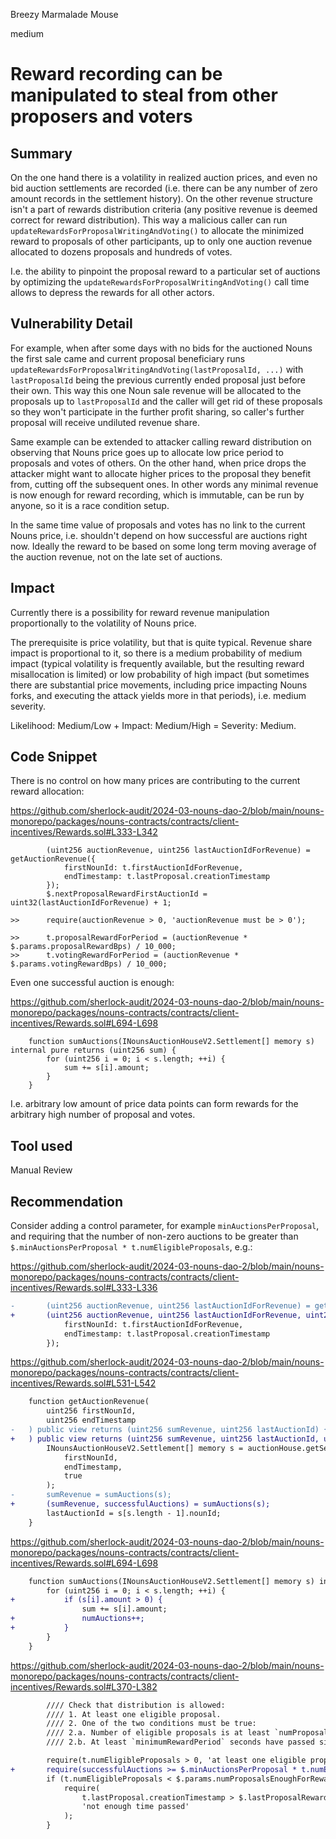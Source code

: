 Breezy Marmalade Mouse

medium

# Reward recording can be manipulated to steal from other proposers and voters

## Summary

On the one hand there is a volatility in realized auction prices, and even no bid auction settlements are recorded (i.e. there can be any number of zero amount records in the settlement history). On the other revenue structure isn't a part of rewards distribution criteria (any positive revenue is deemed correct for reward distribution). This way a malicious caller can run `updateRewardsForProposalWritingAndVoting()` to allocate the minimized reward to proposals of other participants, up to only one auction revenue allocated to dozens proposals and hundreds of votes.

I.e. the ability to pinpoint the proposal reward to a particular set of auctions by optimizing the `updateRewardsForProposalWritingAndVoting()` call time allows to depress the rewards for all other actors.

## Vulnerability Detail

For example, when after some days with no bids for the auctioned Nouns the first sale came and current proposal beneficiary runs `updateRewardsForProposalWritingAndVoting(lastProposalId, ...)` with `lastProposalId` being the previous currently ended proposal just before their own. This way this one Noun sale revenue will be allocated to the proposals up to `lastProposalId` and the caller will get rid of these proposals so they won't participate in the further profit sharing, so caller's further proposal will receive undiluted revenue share.

Same example can be extended to attacker calling reward distribution on observing that Nouns price goes up to allocate low price period to proposals and votes of others. On the other hand, when price drops the attacker might want to allocate higher prices to the proposal they benefit from, cutting off the subsequent ones. In other words any minimal revenue is now enough for reward recording, which is immutable, can be run by anyone, so it is a race condition setup.

In the same time value of proposals and votes has no link to the current Nouns price, i.e. shouldn't depend on how successful are auctions right now. Ideally the reward to be based on some long term moving average of the auction revenue, not on the late set of auctions.

## Impact

Currently there is a possibility for reward revenue manipulation proportionally to the volatility of Nouns price.

The prerequisite is price volatility, but that is quite typical. Revenue share impact is proportional to it, so there is a medium probability of medium impact (typical volatility is frequently available, but the resulting reward misallocation is limited) or low probability of high impact (but sometimes there are substantial price movements, including price impacting Nouns forks, and executing the attack yields more in that periods), i.e. medium severity.

Likelihood: Medium/Low + Impact: Medium/High = Severity: Medium.

## Code Snippet

There is no control on how many prices are contributing to the current reward allocation:

https://github.com/sherlock-audit/2024-03-nouns-dao-2/blob/main/nouns-monorepo/packages/nouns-contracts/contracts/client-incentives/Rewards.sol#L333-L342

```solidity
        (uint256 auctionRevenue, uint256 lastAuctionIdForRevenue) = getAuctionRevenue({
            firstNounId: t.firstAuctionIdForRevenue,
            endTimestamp: t.lastProposal.creationTimestamp
        });
        $.nextProposalRewardFirstAuctionId = uint32(lastAuctionIdForRevenue) + 1;

>>      require(auctionRevenue > 0, 'auctionRevenue must be > 0');

>>      t.proposalRewardForPeriod = (auctionRevenue * $.params.proposalRewardBps) / 10_000;
>>      t.votingRewardForPeriod = (auctionRevenue * $.params.votingRewardBps) / 10_000;
```

Even one successful auction is enough:

https://github.com/sherlock-audit/2024-03-nouns-dao-2/blob/main/nouns-monorepo/packages/nouns-contracts/contracts/client-incentives/Rewards.sol#L694-L698

```solidity
    function sumAuctions(INounsAuctionHouseV2.Settlement[] memory s) internal pure returns (uint256 sum) {
        for (uint256 i = 0; i < s.length; ++i) {
            sum += s[i].amount;
        }
    }
```

I.e. arbitrary low amount of price data points can form rewards for the arbitrary high number of proposal and votes.

## Tool used

Manual Review

## Recommendation

Consider adding a control parameter, for example `minAuctionsPerProposal`, and requiring that the number of non-zero auctions to be greater than `$.minAuctionsPerProposal * t.numEligibleProposals`, e.g.:

https://github.com/sherlock-audit/2024-03-nouns-dao-2/blob/main/nouns-monorepo/packages/nouns-contracts/contracts/client-incentives/Rewards.sol#L333-L336

```diff
-       (uint256 auctionRevenue, uint256 lastAuctionIdForRevenue) = getAuctionRevenue({
+       (uint256 auctionRevenue, uint256 lastAuctionIdForRevenue, uint256 successfulAuctions) = getAuctionRevenue({
            firstNounId: t.firstAuctionIdForRevenue,
            endTimestamp: t.lastProposal.creationTimestamp
        });
```

https://github.com/sherlock-audit/2024-03-nouns-dao-2/blob/main/nouns-monorepo/packages/nouns-contracts/contracts/client-incentives/Rewards.sol#L531-L542

```diff
    function getAuctionRevenue(
        uint256 firstNounId,
        uint256 endTimestamp
-   ) public view returns (uint256 sumRevenue, uint256 lastAuctionId) {
+   ) public view returns (uint256 sumRevenue, uint256 lastAuctionId, uint256 successfulAuctions) {
        INounsAuctionHouseV2.Settlement[] memory s = auctionHouse.getSettlementsFromIdtoTimestamp(
            firstNounId,
            endTimestamp,
            true
        );
-       sumRevenue = sumAuctions(s);
+       (sumRevenue, successfulAuctions) = sumAuctions(s);
        lastAuctionId = s[s.length - 1].nounId;
    }
```

https://github.com/sherlock-audit/2024-03-nouns-dao-2/blob/main/nouns-monorepo/packages/nouns-contracts/contracts/client-incentives/Rewards.sol#L694-L698

```diff
    function sumAuctions(INounsAuctionHouseV2.Settlement[] memory s) internal pure returns (uint256 sum, uint256 numAuctions) {
        for (uint256 i = 0; i < s.length; ++i) {
+           if (s[i].amount > 0) {
                sum += s[i].amount;
+               numAuctions++;
+           }
        }
    }
```

https://github.com/sherlock-audit/2024-03-nouns-dao-2/blob/main/nouns-monorepo/packages/nouns-contracts/contracts/client-incentives/Rewards.sol#L370-L382

```diff
        //// Check that distribution is allowed:
        //// 1. At least one eligible proposal.
        //// 2. One of the two conditions must be true:
        //// 2.a. Number of eligible proposals is at least `numProposalsEnoughForReward`.
        //// 2.b. At least `minimumRewardPeriod` seconds have passed since the last update.

        require(t.numEligibleProposals > 0, 'at least one eligible proposal');
+       require(successfulAuctions >= $.minAuctionsPerProposal * t.numEligibleProposals, 'min Nouns sold per proposal');
        if (t.numEligibleProposals < $.params.numProposalsEnoughForReward) {
            require(
                t.lastProposal.creationTimestamp > $.lastProposalRewardsUpdate + $.params.minimumRewardPeriod,
                'not enough time passed'
            );
        }
```